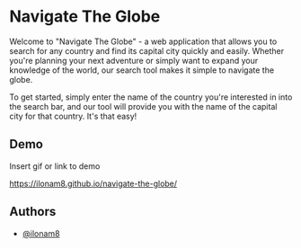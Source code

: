 
# Navigate The Globe

Welcome to "Navigate The Globe" - a web application that allows you to search for any country and find its capital city quickly and easily. Whether you're planning your next adventure or simply want to expand your knowledge of the world, our search tool makes it simple to navigate the globe.

To get started, simply enter the name of the country you're interested in into the search bar, and our tool will provide you with the name of the capital city for that country. It's that easy!




## Demo

Insert gif or link to demo

https://ilonam8.github.io/navigate-the-globe/


## Authors

- [@ilonam8](https://www.github.com/ilonam8)


